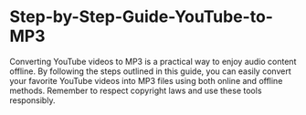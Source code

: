 # Step-by-Step-Guide-YouTube-to-MP3
Converting YouTube videos to MP3 is a practical way to enjoy audio content offline. By following the steps outlined in this guide, you can easily convert your favorite YouTube videos into MP3 files using both online and offline methods. Remember to respect copyright laws and use these tools responsibly.
